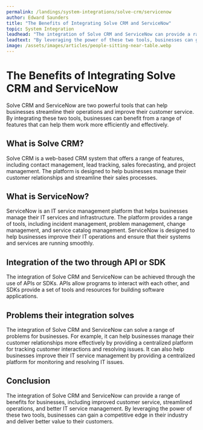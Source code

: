 ```yaml
---
permalink: /landings/system-integrations/solve-crm/servicenow
author: Edward Saunders
title: "The Benefits of Integrating Solve CRM and ServiceNow"
topic: System Integration
leadhead: "The integration of Solve CRM and ServiceNow can provide a range of benefits for businesses, including improved customer service, streamlined operations, and better IT service management"
leadtext: "By leveraging the power of these two tools, businesses can gain a competitive edge in their industry and deliver better value to their customers."
image: /assets/images/articles/people-sitting-near-table.webp
---
```

<div class="arttext"><h1>The Benefits of Integrating Solve CRM and ServiceNow</h1>
<p>Solve CRM and ServiceNow are two powerful tools that can help businesses streamline their operations and improve their customer service. By integrating these two tools, businesses can benefit from a range of features that can help them work more efficiently and effectively.</p>

<h2>What is Solve CRM?</h2>
<p>Solve CRM is a web-based CRM system that offers a range of features, including contact management, lead tracking, sales forecasting, and project management. The platform is designed to help businesses manage their customer relationships and streamline their sales processes.</p>

<h2>What is ServiceNow?</h2>
<p>ServiceNow is an IT service management platform that helps businesses manage their IT services and infrastructure. The platform provides a range of tools, including incident management, problem management, change management, and service catalog management. ServiceNow is designed to help businesses improve their IT operations and ensure that their systems and services are running smoothly.</p>

<h2>Integration of the two through API or SDK</h2>
<p>The integration of Solve CRM and ServiceNow can be achieved through the use of APIs or SDKs. APIs allow programs to interact with each other, and SDKs provide a set of tools and resources for building software applications.</p>

<h2>Problems their integration solves</h2>
<p>The integration of Solve CRM and ServiceNow can solve a range of problems for businesses. For example, it can help businesses manage their customer relationships more effectively by providing a centralized platform for tracking customer interactions and resolving issues. It can also help businesses improve their IT service management by providing a centralized platform for monitoring and resolving IT issues.</p>

<h2>Conclusion</h2>
<p>The integration of Solve CRM and ServiceNow can provide a range of benefits for businesses, including improved customer service, streamlined operations, and better IT service management. By leveraging the power of these two tools, businesses can gain a competitive edge in their industry and deliver better value to their customers.</p>

</div>